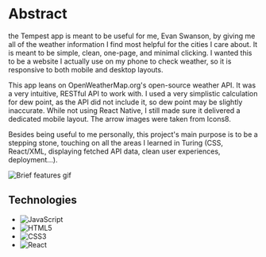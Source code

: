 # Abstract

the Tempest app is meant to be useful for me, Evan Swanson, by giving me all of the weather information I find most helpful for the cities I care about. It is meant to be simple, clean, one-page, and minimal clicking. I wanted this to be a website I actually use on my phone to check weather, so it is responsive to both mobile and desktop layouts.

This app leans on OpenWeatherMap.org's open-source weather API. It was a very intuitive, RESTful API to work with. I used a very simplistic calculation for dew point, as the API did not include it, so dew point may be slightly inaccurate. While not using React Native, I still made sure it delivered a dedicated mobile layout. The arrow images were taken from Icons8.

Besides being useful to me personally, this project's main purpose is to be a stepping stone, touching on all the areas I learned in Turing (CSS, React/XML, displaying fetched API data, clean user experiences, deployment...).

![Brief features gif](https://media.giphy.com/media/v1.Y2lkPTc5MGI3NjExN3hzMTNyejZpZWtqejlrZDJkeDRsbm9nNDV6MGltMTZwczBseW5hMCZlcD12MV9pbnRlcm5hbF9naWZfYnlfaWQmY3Q9Zw/eORFpUhVdCSgdyUqxa/giphy.gif)

## Technologies
- ![JavaScript](https://img.shields.io/badge/JavaScript-323330?style=for-the-badge&logo=javascript&logoColor=F7DF1E)
- ![HTML5](https://img.shields.io/badge/HTML5-E34F26?style=for-the-badge&logo=html5&logoColor=white)
- ![CSS3](https://img.shields.io/badge/CSS3-1572B6?style=for-the-badge&logo=css3&logoColor=white)
- ![React](https://img.shields.io/badge/React-20232A?style=for-the-badge&logo=react&logoColor=61DAFB)
